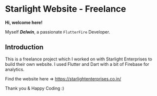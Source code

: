 # Starlight Website - Freelance

**Hi, welcome here!**

Myself ***Delwin***, a passionate `FlutterFire` Developer.
 
## Introduction

This is a freelance project which I worked on with Starlight Enterprises to build their own website. I used Flutter and Dart with a bit of Firebase for analytics. 

Find the website here => https://starlightenterprises.co.in/

Thank you & Happy Coding :)

